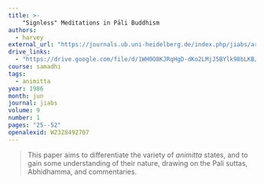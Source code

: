 ```yaml
---
title: >-
    "Signless" Meditations in Pāli Buddhism
authors:
  - harvey
external_url: "https://journals.ub.uni-heidelberg.de/index.php/jiabs/article/download/8674/2581"
drive_links:
  - "https://drive.google.com/file/d/1WH0O8KJRqHgD-dKo2LMjJ5BYlk98bLKB/view?usp=drivesdk"
course: samadhi
tags:
  - animitta
year: 1986
month: jun
journal: jiabs
volume: 9
number: 1
pages: "25--52"
openalexid: W2328492707
---
```


> This paper aims to differentiate the variety of *animitta* states,
and to gain some understanding of their nature, drawing on
the Pali suttas, Abhidhamma, and commentaries.
